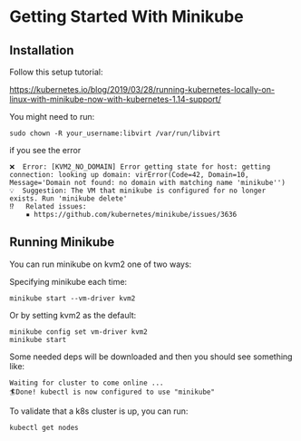 # Getting Started With Minikube

## Installation

Follow this setup tutorial:

https://kubernetes.io/blog/2019/03/28/running-kubernetes-locally-on-linux-with-minikube-now-with-kubernetes-1.14-support/

You might need to run:

```sudo chown -R your_username:libvirt /var/run/libvirt```

if you see the error
```Unable to start VM. Please investigate and run 'minikube delete' if possible
❌  Error: [KVM2_NO_DOMAIN] Error getting state for host: getting connection: looking up domain: virError(Code=42, Domain=10, Message='Domain not found: no domain with matching name 'minikube'')
💡  Suggestion: The VM that minikube is configured for no longer exists. Run 'minikube delete'
⁉️   Related issues:
    ▪ https://github.com/kubernetes/minikube/issues/3636
```

## Running Minikube

You can run minikube on kvm2 one of two ways:

Specifying minikube each time:

```minikube start --vm-driver kvm2```

Or by setting kvm2 as the default:

```
minikube config set vm-driver kvm2
minikube start
```

Some needed deps will be downloaded and then you should see something like:

```buildoutcfg
Waiting for cluster to come online ...
🏄Done! kubectl is now configured to use "minikube"
```

To validate that a k8s cluster is up, you can run:

```kubectl get nodes```

